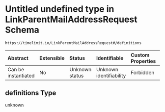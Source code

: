 # Untitled undefined type in LinkParentMailAddressRequest Schema

```txt
https://timelimit.io/LinkParentMailAddressRequest#/definitions
```



| Abstract            | Extensible | Status         | Identifiable            | Custom Properties | Additional Properties | Access Restrictions | Defined In                                                                                                   |
| :------------------ | :--------- | :------------- | :---------------------- | :---------------- | :-------------------- | :------------------ | :----------------------------------------------------------------------------------------------------------- |
| Can be instantiated | No         | Unknown status | Unknown identifiability | Forbidden         | Allowed               | none                | [LinkParentMailAddressRequest.schema.json*](LinkParentMailAddressRequest.schema.json "open original schema") |

## definitions Type

unknown
